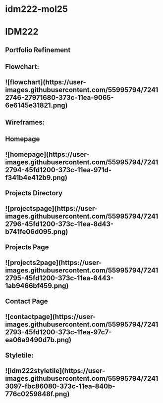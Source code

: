 # idm222-mol25<h1> IDM222 </h1>
<h2> Portfolio Refinement </h2>

<h2> Flowchart: 
<br></br>
![flowchart](https://user-images.githubusercontent.com/55995794/72412746-27971680-373c-11ea-9065-6e6145e31821.png)
<h2> Wireframes: 
<h2> Homepage 
<br></br>
![homepage](https://user-images.githubusercontent.com/55995794/72412794-45fd1200-373c-11ea-971d-f341b4e412b9.png)
<br></br>
Projects Directory
</br></br>
![projectspage](https://user-images.githubusercontent.com/55995794/72412796-45fd1200-373c-11ea-8d43-b741fe06d095.png)
<br></br>
Projects Page
<br></br>
![projects2page](https://user-images.githubusercontent.com/55995794/72412795-45fd1200-373c-11ea-8443-1ab9466bf459.png)
<br></br>
Contact Page
<br></br>
![contactpage](https://user-images.githubusercontent.com/55995794/72412793-45fd1200-373c-11ea-97c7-ea06a9490d7b.png)
<br></br>
Styletile:
<br></br>
![idm222styletile](https://user-images.githubusercontent.com/55995794/72413097-fbc86080-373c-11ea-840b-776c0259848f.png)

